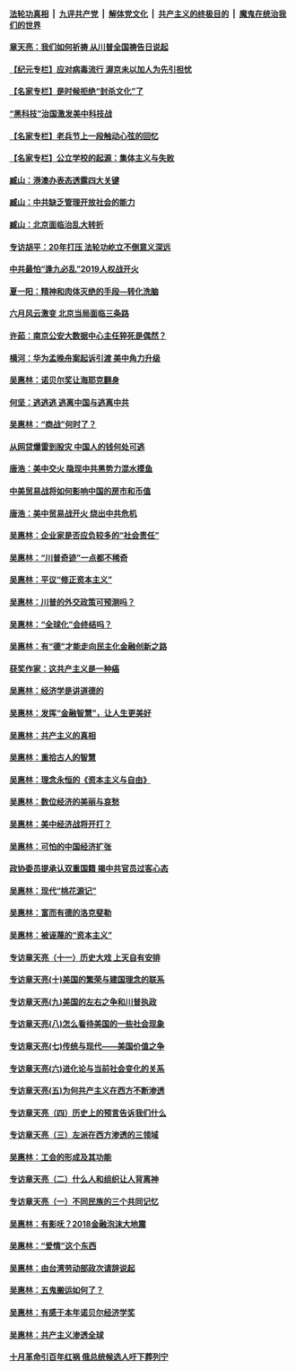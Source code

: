 ####  [法轮功真相](../../../../basic/blob/master/README.md?t=06240402) &nbsp;|&nbsp; [九评共产党](../../../../9ping.md/blob/master/README.md?t=06240402) &nbsp;|&nbsp; [解体党文化](../../../../jtdwh.md/blob/master/README.md?t=06240402)  &nbsp;|&nbsp; [共产主义的终极目的](../../../../gczydzjmd.md/blob/master/README.md?t=06240402) &nbsp;|&nbsp; [魔鬼在统治我们的世界](../../../../mgztzwmdsj.md/blob/master/README.md?t=06240402) 

#### [章天亮：我们如何祈祷 从川普全国祷告日说起](../pages/nsc423/n11944627.md?t=06240402) 

#### [【纪元专栏】应对病毒流行 渥京未以加人为先引担忧](../pages/nsc423/n11875714.md?t=06240402) 

#### [【名家专栏】是时候拒绝“封杀文化”了](../pages/nsc423/n11814093.md?t=06240402) 

#### [“黑科技”治国激发美中科技战](../pages/nsc423/n11638056.md?t=06240402) 

#### [【名家专栏】老兵节上一段触动心弦的回忆](../pages/nsc423/n11646016.md?t=06240402) 

#### [【名家专栏】公立学校的起源：集体主义与失败](../pages/nsc423/n11601833.md?t=06240402) 

#### [臧山：港澳办表态透露四大关键](../pages/nsc423/n11421628.md?t=06240402) 

#### [臧山：中共缺乏管理开放社会的能力](../pages/nsc423/n11407457.md?t=06240402) 

#### [臧山：北京面临治乱大转折](../pages/nsc423/n11406895.md?t=06240402) 

#### [专访胡平：20年打压 法轮功屹立不倒意义深远](../pages/nsc423/n11398800.md?t=06240402) 

#### [中共最怕“逢九必乱”2019人权战开火](../pages/nsc423/n11385248.md?t=06240402) 

#### [夏一阳：精神和肉体灭绝的手段—转化洗脑](../pages/nsc423/n11368250.md?t=06240402) 

#### [六月风云激变 北京当局面临三条路](../pages/nsc423/n11313668.md?t=06240402) 

#### [许茹：南京公安大数据中心主任猝死是偶然？](../pages/nsc423/n11064744.md?t=06240402) 

#### [横河：华为孟晚舟案起诉引渡 美中角力升级](../pages/nsc423/n11027230.md?t=06240402) 

#### [吴惠林：诺贝尔奖让海耶克翻身](../pages/nsc423/n10890049.md?t=06240402) 

#### [何坚：逃逃逃 逃离中国与逃离中共](../pages/nsc423/n10592891.md?t=06240402) 

#### [吴惠林：“商战”何时了？](../pages/nsc423/n10573558.md?t=06240402) 

#### [从网贷爆雷到股灾 中国人的钱何处可逃](../pages/nsc423/n10572800.md?t=06240402) 

#### [唐浩：美中交火 隐现中共黑势力混水摸鱼](../pages/nsc423/n10544040.md?t=06240402) 

#### [中美贸易战将如何影响中国的房市和币值](../pages/nsc423/n10543697.md?t=06240402) 

#### [唐浩：美中贸易战开火 烧出中共危机](../pages/nsc423/n10540126.md?t=06240402) 

#### [吴惠林：企业家是否应负较多的“社会责任”](../pages/nsc423/n10535022.md?t=06240402) 

#### [吴惠林：“川普奇迹”一点都不稀奇](../pages/nsc423/n10512808.md?t=06240402) 

#### [吴惠林：平议“修正资本主义”](../pages/nsc423/n10495724.md?t=06240402) 

#### [吴惠林：川普的外交政策可预测吗？](../pages/nsc423/n10462387.md?t=06240402) 

#### [吴惠林：“全球化”会终结吗？](../pages/nsc423/n10452838.md?t=06240402) 

#### [吴惠林：有“德”才能走向民主化金融创新之路](../pages/nsc423/n10432292.md?t=06240402) 

#### [获奖作家：这共产主义是一种癌](../pages/nsc423/n10431541.md?t=06240402) 

#### [吴惠林：经济学是讲道德的](../pages/nsc423/n10398014.md?t=06240402) 

#### [吴惠林：发挥“金融智慧”，让人生更美好](../pages/nsc423/n10375019.md?t=06240402) 

#### [吴惠林：共产主义的真相](../pages/nsc423/n10351394.md?t=06240402) 

#### [吴惠林：重拾古人的智慧](../pages/nsc423/n10337691.md?t=06240402) 

#### [吴惠林：理念永恒的《资本主义与自由》](../pages/nsc423/n10316274.md?t=06240402) 

#### [吴惠林：数位经济的美丽与哀愁](../pages/nsc423/n10292946.md?t=06240402) 

#### [吴惠林：美中经济战将开打？](../pages/nsc423/n10258825.md?t=06240402) 

#### [吴惠林：可怕的中国经济扩张](../pages/nsc423/n10219147.md?t=06240402) 

#### [政协委员提承认双重国籍 揭中共官员过客心态](../pages/nsc423/n10208809.md?t=06240402) 

#### [吴惠林：现代“桃花源记”](../pages/nsc423/n10185234.md?t=06240402) 

#### [吴惠林：富而有德的洛克斐勒](../pages/nsc423/n10142264.md?t=06240402) 

#### [吴惠林：被诬蔑的“资本主义”](../pages/nsc423/n10124816.md?t=06240402) 

#### [专访章天亮（十一）历史大戏 上天自有安排](../pages/nsc423/n10094905.md?t=06240402) 

#### [专访章天亮(十)美国的繁荣与建国理念的联系](../pages/nsc423/n10094899.md?t=06240402) 

#### [专访章天亮(九)美国的左右之争和川普执政](../pages/nsc423/n10094889.md?t=06240402) 

#### [专访章天亮(八)怎么看待美国的一些社会现象](../pages/nsc423/n10094857.md?t=06240402) 

#### [专访章天亮(七)传统与现代——美国价值之争](../pages/nsc423/n10093140.md?t=06240402) 

#### [专访章天亮(六)进化论与当前社会变化的关系](../pages/nsc423/n10092036.md?t=06240402) 

#### [专访章天亮(五)为何共产主义在西方不断渗透](../pages/nsc423/n10083620.md?t=06240402) 

#### [专访章天亮（四）历史上的预言告诉我们什么](../pages/nsc423/n10083606.md?t=06240402) 

#### [专访章天亮（三）左派在西方渗透的三领域](../pages/nsc423/n10081115.md?t=06240402) 

#### [吴惠林：工会的形成及其功能](../pages/nsc423/n10080633.md?t=06240402) 

#### [专访章天亮（二）什么人和组织让人背离神](../pages/nsc423/n10076637.md?t=06240402) 

#### [专访章天亮（一）不同民族的三个共同记忆](../pages/nsc423/n10074188.md?t=06240402) 

#### [吴惠林：有影呒？2018金融泡沫大地震](../pages/nsc423/n10040534.md?t=06240402) 

#### [吴惠林：“爱情”这个东西](../pages/nsc423/n10019423.md?t=06240402) 

#### [吴惠林：由台湾劳动部政次请辞说起](../pages/nsc423/n9979679.md?t=06240402) 

#### [吴惠林：五鬼搬运如何了？](../pages/nsc423/n9925338.md?t=06240402) 

#### [吴惠林：有感于本年诺贝尔经济学奖](../pages/nsc423/n9871883.md?t=06240402) 

#### [吴惠林：共产主义渗透全球](../pages/nsc423/n9812748.md?t=06240402) 

#### [十月革命引百年红祸 俄总统候选人吁下葬列宁](../pages/nsc423/n9810182.md?t=06240402) 

